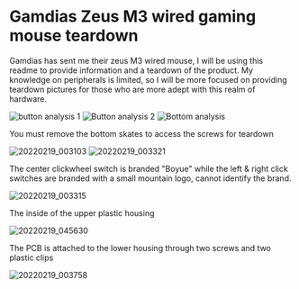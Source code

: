 # Gamdias Zeus M3 wired gaming mouse teardown 
Gamdias has sent me their zeus M3 wired mouse, I will be using this readme to provide information and a teardown of the product.
My knowledge on peripherals is limited, so I will be more focused on providing teardown pictures for those who are more adept with this realm of hardware.

![button analysis 1](https://user-images.githubusercontent.com/26210075/154786980-1c9614f7-4be9-4e89-aece-02681fb913e5.png)
![Button analysis 2](https://user-images.githubusercontent.com/26210075/154787026-05112a10-06bb-4c02-9171-22ee59e4e938.png)
![Bottom analysis](https://user-images.githubusercontent.com/26210075/154787226-56b6aa69-7f8e-4d4d-9938-97166325c162.png)

You must remove the bottom skates to access the screws for teardown

![20220219_003103](https://user-images.githubusercontent.com/26210075/154787869-fed16b6b-06f7-4e85-8985-e056f79018c3.jpg)
![20220219_003321](https://user-images.githubusercontent.com/26210075/154787878-24ca0bb8-0aa1-4003-9a09-c4a71b88ccad.jpg)

The center clickwheel switch is branded "Boyue" while the left & right click switches are branded with a small mountain logo, cannot identify the brand.

![20220219_003315](https://user-images.githubusercontent.com/26210075/154787880-94d1b392-31f6-45ca-9c58-b04124aa1a45.jpg)

The inside of the upper plastic housing

![20220219_045630](https://user-images.githubusercontent.com/26210075/154796149-2245908d-ed05-419b-a111-af6f2251d889.jpg)

 The PCB is attached to the lower housing through two screws and two plastic clips
 
![20220219_003758](https://user-images.githubusercontent.com/26210075/154787982-6648504c-891f-4efe-908d-ae1886471e46.jpg)
